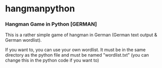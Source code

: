 <h1>hangmanpython</h1>
<h3>Hangman Game in Python [GERMAN]</h3>

This is a rather simple game of hangman in German (German text output & German wordlist).

If you want to, you can use your own wordlist. It must be in the same directory as the python file and must be named "wordlist.txt" (you can change this in the python code if you want to)
